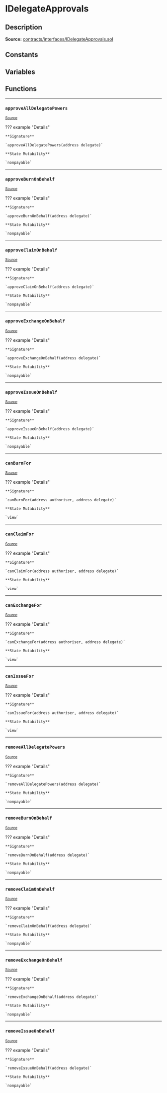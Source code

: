 # IDelegateApprovals

## Description


**Source:** [contracts/interfaces/IDelegateApprovals.sol](https://github.com/Synthetixio/synthetix/tree/develop/contracts/interfaces/IDelegateApprovals.sol)

## Constants

## Variables

## Functions


---
### `approveAllDelegatePowers`

<sub>[Source](https://github.com/Synthetixio/synthetix/tree/develop/contracts/interfaces/IDelegateApprovals.sol#L15)</sub>



??? example "Details"

    **Signature**

    `approveAllDelegatePowers(address delegate)`

    **State Mutability**

    `nonpayable`


---
### `approveBurnOnBehalf`

<sub>[Source](https://github.com/Synthetixio/synthetix/tree/develop/contracts/interfaces/IDelegateApprovals.sol#L19)</sub>



??? example "Details"

    **Signature**

    `approveBurnOnBehalf(address delegate)`

    **State Mutability**

    `nonpayable`


---
### `approveClaimOnBehalf`

<sub>[Source](https://github.com/Synthetixio/synthetix/tree/develop/contracts/interfaces/IDelegateApprovals.sol#L27)</sub>



??? example "Details"

    **Signature**

    `approveClaimOnBehalf(address delegate)`

    **State Mutability**

    `nonpayable`


---
### `approveExchangeOnBehalf`

<sub>[Source](https://github.com/Synthetixio/synthetix/tree/develop/contracts/interfaces/IDelegateApprovals.sol#L31)</sub>



??? example "Details"

    **Signature**

    `approveExchangeOnBehalf(address delegate)`

    **State Mutability**

    `nonpayable`


---
### `approveIssueOnBehalf`

<sub>[Source](https://github.com/Synthetixio/synthetix/tree/develop/contracts/interfaces/IDelegateApprovals.sol#L23)</sub>



??? example "Details"

    **Signature**

    `approveIssueOnBehalf(address delegate)`

    **State Mutability**

    `nonpayable`


---
### `canBurnFor`

<sub>[Source](https://github.com/Synthetixio/synthetix/tree/develop/contracts/interfaces/IDelegateApprovals.sol#L6)</sub>



??? example "Details"

    **Signature**

    `canBurnFor(address authoriser, address delegate)`

    **State Mutability**

    `view`


---
### `canClaimFor`

<sub>[Source](https://github.com/Synthetixio/synthetix/tree/develop/contracts/interfaces/IDelegateApprovals.sol#L10)</sub>



??? example "Details"

    **Signature**

    `canClaimFor(address authoriser, address delegate)`

    **State Mutability**

    `view`


---
### `canExchangeFor`

<sub>[Source](https://github.com/Synthetixio/synthetix/tree/develop/contracts/interfaces/IDelegateApprovals.sol#L12)</sub>



??? example "Details"

    **Signature**

    `canExchangeFor(address authoriser, address delegate)`

    **State Mutability**

    `view`


---
### `canIssueFor`

<sub>[Source](https://github.com/Synthetixio/synthetix/tree/develop/contracts/interfaces/IDelegateApprovals.sol#L8)</sub>



??? example "Details"

    **Signature**

    `canIssueFor(address authoriser, address delegate)`

    **State Mutability**

    `view`


---
### `removeAllDelegatePowers`

<sub>[Source](https://github.com/Synthetixio/synthetix/tree/develop/contracts/interfaces/IDelegateApprovals.sol#L17)</sub>



??? example "Details"

    **Signature**

    `removeAllDelegatePowers(address delegate)`

    **State Mutability**

    `nonpayable`


---
### `removeBurnOnBehalf`

<sub>[Source](https://github.com/Synthetixio/synthetix/tree/develop/contracts/interfaces/IDelegateApprovals.sol#L21)</sub>



??? example "Details"

    **Signature**

    `removeBurnOnBehalf(address delegate)`

    **State Mutability**

    `nonpayable`


---
### `removeClaimOnBehalf`

<sub>[Source](https://github.com/Synthetixio/synthetix/tree/develop/contracts/interfaces/IDelegateApprovals.sol#L29)</sub>



??? example "Details"

    **Signature**

    `removeClaimOnBehalf(address delegate)`

    **State Mutability**

    `nonpayable`


---
### `removeExchangeOnBehalf`

<sub>[Source](https://github.com/Synthetixio/synthetix/tree/develop/contracts/interfaces/IDelegateApprovals.sol#L33)</sub>



??? example "Details"

    **Signature**

    `removeExchangeOnBehalf(address delegate)`

    **State Mutability**

    `nonpayable`


---
### `removeIssueOnBehalf`

<sub>[Source](https://github.com/Synthetixio/synthetix/tree/develop/contracts/interfaces/IDelegateApprovals.sol#L25)</sub>



??? example "Details"

    **Signature**

    `removeIssueOnBehalf(address delegate)`

    **State Mutability**

    `nonpayable`


